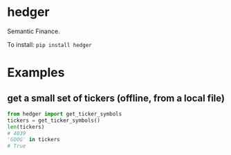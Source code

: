 # hedger
Semantic Finance.

To install:	```pip install hedger```

# Examples

## get a small set of tickers (offline, from a local file)

```python
from hedger import get_ticker_symbols
tickers = get_ticker_symbols()
len(tickers)
# 4039
'GOOG' in tickers
# True
```
